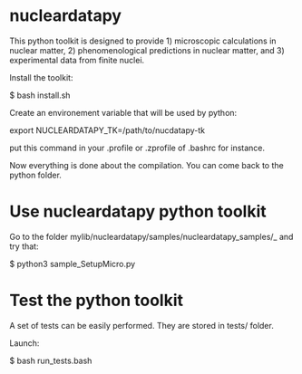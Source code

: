 # nucleardatapy

This python toolkit is designed to provide 1) microscopic calculations
in nuclear matter, 2) phenomenological predictions in nuclear matter,
and 3) experimental data from finite nuclei.

Install the toolkit:

$ bash install.sh

Create an environement variable that will be used by python:

export NUCLEARDATAPY_TK=/path/to/nucdatapy-tk

put this command in your .profile or .zprofile of .bashrc for instance.

Now everything is done about the compilation. You can come back to the
python folder.

# Use nucleardatapy python toolkit

Go to the folder mylib/nucleardatapy/samples/nucleardatapy_samples/_ and try that:

$ python3 sample_SetupMicro.py

# Test the python toolkit

A set of tests can be easily performed. They are stored in tests/ folder.

Launch:

$ bash run_tests.bash


